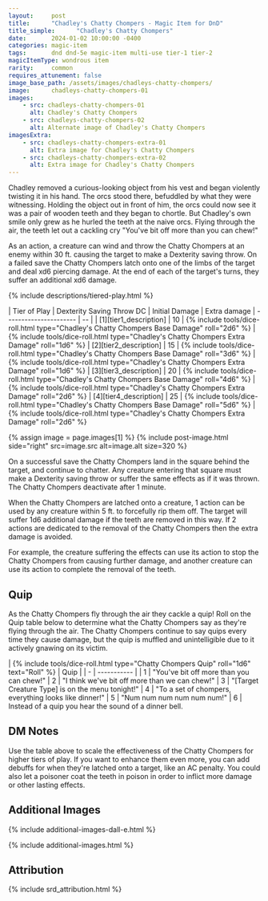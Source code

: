 ```yaml
---
layout:     post
title:      "Chadley's Chatty Chompers - Magic Item for DnD"
title_simple:      "Chadley's Chatty Chompers"
date:       2024-01-02 10:00:00 -0400
categories: magic-item
tags:       dnd dnd-5e magic-item multi-use tier-1 tier-2
magicItemType: wondrous item
rarity:     common
requires_attunement: false
image_base_path: /assets/images/chadleys-chatty-chompers/
image:      chadleys-chatty-chompers-01
images:
    - src: chadleys-chatty-chompers-01
      alt: Chadley's Chatty Chompers
    - src: chadleys-chatty-chompers-02
      alt: Alternate image of Chadley's Chatty Chompers
imagesExtra:
    - src: chadleys-chatty-chompers-extra-01
      alt: Extra image for Chadley's Chatty Chompers
    - src: chadleys-chatty-chompers-extra-02
      alt: Extra image for Chadley's Chatty Chompers
---
```


<p class="read-aloud">
    Chadley removed a curious-looking object from his vest and began violently twisting it in his hand. The orcs stood there, befuddled by what they were witnessing. Holding the object out in front of him, the orcs could now see it was a pair of wooden teeth and they began to chortle. But Chadley's own smile only grew as he hurled the teeth at the naive orcs. Flying through the air, the teeth let out a cackling cry "You've bit off more than you can chew!"
</p>

As an action, a creature can wind and throw the Chatty Chompers at an enemy within 30 ft. causing the target to make a Dexterity saving throw. On a failed save the Chatty Chompers latch onto one of the limbs of the target and deal xd6 piercing damage. At the end of each of the target's turns, they suffer an additional xd6 damage.

{% include descriptions/tiered-play.html %}

| Tier of Play | Dexterity Saving Throw DC | Initial Damage | Extra damage
| ---------------------- | -- |
| [1][tier1_description] | 10 | {% include tools/dice-roll.html type="Chadley's Chatty Chompers Base Damage" roll="2d6" %} | {% include tools/dice-roll.html type="Chadley's Chatty Chompers Extra Damage" roll="1d6" %}
| [2][tier2_description] | 15 | {% include tools/dice-roll.html type="Chadley's Chatty Chompers Base Damage" roll="3d6" %} | {% include tools/dice-roll.html type="Chadley's Chatty Chompers Extra Damage" roll="1d6" %}
| [3][tier3_description] | 20 | {% include tools/dice-roll.html type="Chadley's Chatty Chompers Base Damage" roll="4d6" %} | {% include tools/dice-roll.html type="Chadley's Chatty Chompers Extra Damage" roll="2d6" %}
| [4][tier4_description] | 25 | {% include tools/dice-roll.html type="Chadley's Chatty Chompers Base Damage" roll="5d6" %} | {% include tools/dice-roll.html type="Chadley's Chatty Chompers Extra Damage" roll="2d6" %}


{% assign image = page.images[1] %}
{% include post-image.html side="right" src=image.src alt=image.alt size=320 %}

On a successful save the Chatty Chompers land in the square behind the target, and continue to chatter. Any creature entering that square must make a Dexterity saving throw or suffer the same effects as if it was thrown. The Chatty Chompers deactivate after 1 minute.

When the Chatty Chompers are latched onto a creature, 1 action can be used by any creature within 5 ft. to forcefully rip them off. The target will suffer 1d6 additional damage if the teeth are removed in this way. If 2 actions are dedicated to the removal of the Chatty Chompers then the extra damage is avoided.

For example, the creature suffering the effects can use its action to stop the Chatty Chompers from causing further damage, and another creature can use its action to complete the removal of the teeth.


## Quip

As the Chatty Chompers fly through the air they cackle a quip! Roll on the Quip table below to determine what the Chatty Chompers say as they're flying through the air. The Chatty Chompers continue to say quips every time they cause damage, but the quip is muffled and unintelligible due to it actively gnawing on its victim.

<div markdown="block" class="roll-table js-autoroll js-roll-table">
| {% include tools/dice-roll.html type="Chatty Chompers Quip" roll="1d6" text="Roll" %} | Quip |
| - | ----------- |
| 1 | "You've bit off more than you can chew!"
| 2 | "I think we've bit off more than we can chew!"
| 3 | "[Target Creature Type] is on the menu tonight!"
| 4 | "To a set of chompers, everything looks like dinner!"
| 5 | "Num num num num num num!"
| 6 | Instead of a quip you hear the sound of a dinner bell.

</div>

## DM Notes

Use the table above to scale the effectiveness of the Chatty Chompers for higher tiers of play. If you want to enhance them even more, you can add debuffs for when they're latched onto a target, like an AC penalty. You could also let a poisoner coat the teeth in poison in order to inflict more damage or other lasting effects.


## Additional Images

{% include additional-images-dall-e.html %}

{% include additional-images.html %}


## Attribution

{% include srd_attribution.html %}
